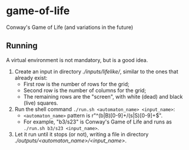 # game-of-life

Conway's Game of Life (and variations in the future)

## Running

A virtual environment is not mandatory, but is a good idea.

1. Create an input in directory *./inputs/lifelike/*, similar to the ones that already exist:
    - First row is the number of rows for the grid;
    - Second row is the number of columns for the grid;
    - The remaining rows are the "screen", with white (dead) and black (live) squares.
2. Run the shell command `./run.sh <automaton_name> <input_name>`:
    - `<automaton_name>` pattern is r"^(b|B)[0-9]+/(s|S)[0-9]+$".
    - For example, "b3/s23" is Conway's Game of Life and runs as `./run.sh b3/s23 <input_name>`.
3. Let it run until it stops (or not), writing a file in directory *./outputs/<automaton_name>/<input_name>*.
